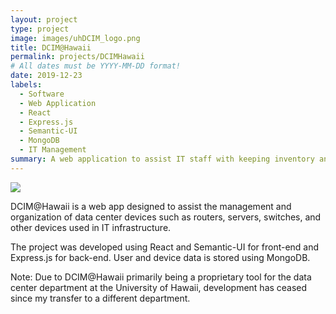 ```yaml
---
layout: project
type: project
image: images/uhDCIM_logo.png
title: DCIM@Hawaii
permalink: projects/DCIMHawaii
# All dates must be YYYY-MM-DD format!
date: 2019-12-23
labels:
  - Software
  - Web Application
  - React
  - Express.js
  - Semantic-UI
  - MongoDB
  - IT Management
summary: A web application to assist IT staff with keeping inventory and managing data center devices.
---
```



<img class="ui image" src="../images/uhDCIM_landing.png">

DCIM@Hawaii is a web app designed to assist the management and organization of data center devices such as routers, servers, switches, and other devices used in IT infrastructure. 

The project was developed using React and Semantic-UI for front-end and Express.js for back-end. User and device data is stored using MongoDB.

Note: Due to DCIM@Hawaii primarily being a proprietary tool for the data center department at the University of Hawaii, development has ceased since my transfer to a different department.



